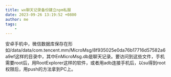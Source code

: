 ```yaml
---
title: wx聊天记录备份建立npm私服
date: 2023-09-26 13:19:52 +0800
author: me
tags:
    - 
---
```

安卓手机中，微信数据库保存在形如/data/data/com.tencent.mm/MicroMsg/8f935025e0da76b17716d57582a6a9ef这样的目录中，其中EnMicroMsg.db是聊天记录。要访问到这些文件，手机需要root后，用RootExplorer这样的软件，或者用adb连接手机后，以su得到root权限后，用push的方法拿到PC上。